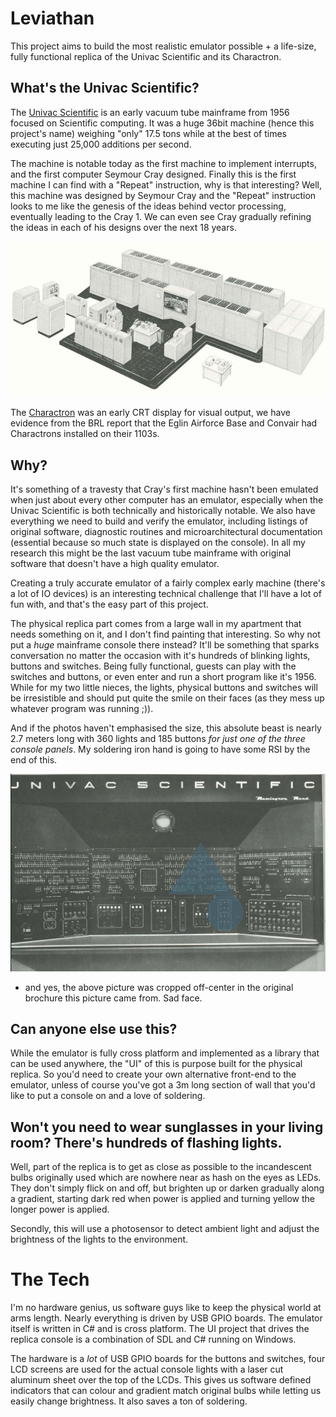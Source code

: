 # Leviathan

This project aims to build the most realistic emulator possible + a life-size, fully functional replica of the Univac Scientific and its Charactron.

## What's the Univac Scientific?

The [Univac Scientific](https://en.wikipedia.org/wiki/UNIVAC_1103) is an early vacuum tube mainframe from 1956 focused on Scientific computing. It was a huge 36bit machine (hence this project's name) weighing "only" 17.5 tons while at the best of times executing just 25,000 additions per second.

The machine is notable today as the first machine to implement interrupts, and the first computer Seymour Cray designed. Finally this is the first machine I can find with a "Repeat" instruction, why is that interesting? Well, this machine was designed by Seymour Cray and the "Repeat" instruction looks to me like the genesis of the ideas behind vector processing, eventually leading to the Cray 1. We can even see Cray gradually refining the ideas in each of his designs over the next 18 years.

![1103A](/Docs/images/1103Whole.png)

The [Charactron](https://en.wikipedia.org/wiki/Charactron) was an early CRT display for visual output, we have evidence from the BRL report that the Eglin Airforce Base and Convair had Charactrons installed on their 1103s.

## Why?

It's something of a travesty that Cray's first machine hasn't been emulated when just about every other computer has an emulator, especially when the Univac Scientific is both technically and historically notable. We also have everything we need to build and verify the emulator, including listings of original software, diagnostic routines and microarchitectural documentation (essential because so much state is displayed on the console). In all my research this might be the last vacuum tube mainframe with original software that doesn't have a high quality emulator.

Creating a truly accurate emulator of a fairly complex early machine (there's a lot of IO devices) is an interesting technical challenge that I'll have a lot of fun with, and that's the easy part of this project.

The physical replica part comes from a large wall in my apartment that needs something on it, and I don't find painting that interesting. So why not put a _*huge*_ mainframe console there instead? It'll be something that sparks conversation no matter the occasion with it's hundreds of blinking lights, buttons and switches. Being fully functional, guests can play with the switches and buttons, or even enter and run a short program like it's 1956. While for my two little nieces, the lights, physical buttons and switches will be irresistible and should put quite the smile on their faces (as they mess up whatever program was running ;)).

And if the photos haven't emphasised the size, this absolute beast is nearly 2.7 meters long with 360 lights and 185 buttons _for just one of the three console panels_. My soldering iron hand is going to have some RSI by the end of this.

![1103A console](/Docs/images/consoleFront.png)
* and yes, the above picture was cropped off-center in the original brochure this picture came from. Sad face.

## Can anyone else use this?

While the emulator is fully cross platform and implemented as a library that can be used anywhere, the "UI" of this is purpose built for the physical replica. So you'd need to create your own alternative front-end to the emulator, unless of course you've got a 3m long section of wall that you'd like to put a console on and a love of soldering.

## Won't you need to wear sunglasses in your living room? There's hundreds of flashing lights.

Well, part of the replica is to get as close as possible to the incandescent bulbs originally used which are nowhere near as hash on the eyes as LEDs. They don't simply flick on and off, but brighten up or darken gradually along a gradient, starting dark red when power is applied and turning yellow the longer power is applied.

Secondly, this will use a photosensor to detect ambient light and adjust the brightness of the lights to the environment.

# The Tech

I'm no hardware genius, us software guys like to keep the physical world at arms length. Nearly everything is driven by USB GPIO boards. The emulator itself is written in C# and is cross platform. The UI project that drives the replica console is a combination of SDL and C# running on Windows. 

The hardware is a *lot* of USB GPIO boards for the buttons and switches, four LCD screens are used for the actual console lights with a laser cut aluminum sheet over the top of the LCDs. This gives us software defined indicators that can colour and gradient match original bulbs while letting us easily change brightness. It also saves a ton of soldering.